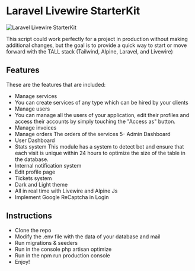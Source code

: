 # Laravel Livewire StarterKit
![Laravel Livewire StarterKit](https://raw.githubusercontent.com/cluzstudio/Laravel-Livewire-StarterKit/main/public/assets/img/preview.jpg)

This script could work perfectly for a project in production without making additional changes, but the goal is to provide a quick way to start or move forward with the TALL stack (Tailwind, Alpine, Laravel, and Livewire)

## Features
These are the features that are included:

- Manage services
- You can create services of any type which can be hired by your clients
- Manage users
- You can manage all the users of your application, edit their profiles and access their accounts by simply touching the "Access as" button.
- Manage invoices
- Manage orders
The orders of the services 5- Admin Dashboard
- User Dashboard
- Stats system
This module has a system to detect bot and ensure that each visit is unique within 24 hours to optimize the size of the table in the database.
- Internal notification system
- Edit profile page
- Tickets system
- Dark and Light theme
- All in real time with Livewire and Alpine Js
- Implement Google ReCaptcha in Login

## Instructions
- Clone the repo
- Modify the .env file with the data of your database and mail
- Run migrations & seeders
- Run in the console php artisan optimize
- Run in the npm run production console
- Enjoy!
